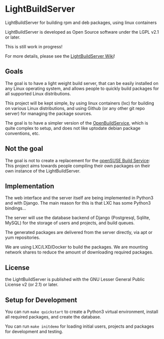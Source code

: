 LightBuildServer
================

LightBuildServer for building rpm and deb packages, using linux containers

LightBuildServer is developed as Open Source software under the LGPL v2.1 or later.

This is still work in progress!

For more details, please see the [LightBuildServer Wiki](https://github.com/SolidCharity/LightBuildServer/wiki)!

Goals
-----
The goal is to have a light weight build server, that can be easily installed on any Linux operating system, and allows people to quickly build packages for all supported Linux distributions.

This project will be kept simple, by using linux containers (lxc) for building on various Linux distributions, and using Github (or any other git repo server) for managing the package sources.

The goal is to have a simpler version of the [OpenBuildService](http://openbuildservice.org/), which is quite complex to setup, and does not like uptodate debian package conventions, etc.

Not the goal
------------
The goal is not to create a replacement for the [openSUSE Build Service](https://build.opensuse.org/): This project aims towards people compiling their own packages on their own instance of the LightBuildServer.

Implementation
--------------

The web interface and the server itself are being implemented in Python3 and with Django. The main reason for this is that LXC has some Python3 bindings...

The server will use the database backend of Django (Postgresql, Sqlilte, MySQL) for the storage of users and projects, and build queues.

The generated packages are delivered from the server directly, via apt or yum repositories.

We are using LXC/LXD/Docker to build the packages. We are mounting network shares to reduce the amount of downloading required packages.

License
-------

the LightBuildServer is published with the GNU Lesser General Public License v2 (or 2.1) or later.

Setup for Development
---------------------

You can run `make quickstart` to create a Python3 virtual environment, install all required packages, and create the database.

You can run `make initdemo` for loading initial users, projects and packages for development and testing.
